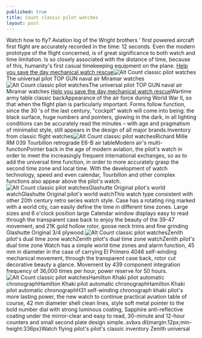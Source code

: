 ```yaml
---
published: true
title: Count classic pilot watches
layout: post
---
```

Watch how to fly? Aviation log of the Wright brothers \' first powered aircraft first flight are accurately recorded in the time: 12 seconds. Even the modern prototype of the flight concerned, is of great significance to both watch and time limitation. Is so closely associated with the distance of time, because of this, humanity\'s first casual timekeeping equipment on the plane. [Help you save the day mechanical watch rescue](http://www.faybag.com/2016/10/15/help-you-save-the-day-mechanical-watch-rescue-teams/)![Alt Count classic pilot watches](https://c2.staticflickr.com/6/5587/30800683611_358d9ef0cd.jpg)The universal pilot TOP GUN naval air Miramar watches![Alt Count classic pilot watches](https://c2.staticflickr.com/6/5692/30257046994_6b3a48564d.jpg)The universal pilot TOP GUN naval air Miramar watches [Help you save the day mechanical watch rescue](http://www.faybag.com/2016/10/15/help-you-save-the-day-mechanical-watch-rescue-teams/)Wartime army table classic backAppearance of the air force during World War II, so that when the flight plan is particularly important. Forms follow function, since the 30 \'s of the last century, \"cockpit\" watch will come into being: the black surface, huge numbers and pointers, glowing in the dark, in all lighting conditions can be accurately read the minutes – with age and pragmatism of minimalist style, still appears in the design of all major brands.Inventory from classic flight watches![Alt Count classic pilot watches](https://c2.staticflickr.com/6/5625/30257053304_ecbc4a3815.jpg)Richard Mille RM 039 Tourbillon retrograde E6-B air tableModern air\'s multi-functionPointer back in the age of modern aviation, the pilot\'s watch in order to meet the increasingly frequent international exchanges, so as to add the universal time function, in order to more accurately grasp the second time zone and local time. With the development of watch technology, speed and even calendar, Tourbillon and other complex functions also appear above the pilot\'s watch.![Alt Count classic pilot watches](https://c2.staticflickr.com/6/5684/30253431203_5853f4eec6.jpg)Glashutte Original pilot\'s world watchGlashutte Original pilot\'s world watchThis watch type consistent with other 20th century retro series watch style. Case has a rotating ring marked with a world city, can easily define the time in different time zones. Large sizes and 6 o\'clock position large Calendar window displays easy to read through the transparent case back to enjoy the beauty of the 39-47 movement, and 21K gold hollow rotor, goose neck trims and fine grinding Glashutte Original 3/4 plywood.![Alt Count classic pilot watches](https://c2.staticflickr.com/6/5813/30257068414_3663537c94.jpg)Zenith pilot\'s dual time zone watchZenith pilot\'s dual time zone watchZenith pilot\'s dual time zone Watch has a simple world time zones and alarm function, 45 mm in diameter in the case of carrying El Primero 4046 self-winding mechanical movement, through the transparent case back, rotor cut decorative beauty a glance. Movement by 439 component integration frequency of 36,000 times per hour, power reserve for 50 hours.![Alt Count classic pilot watches](https://c2.staticflickr.com/6/5494/30800706681_5d4b25c51a.jpg)Hamilton Khaki pilot automatic chronographHamilton Khaki pilot automatic chronographHamilton Khaki pilot automatic chronographH31 self-winding chronograph khaki pilot\'s more lasting power, the new watch to continue practical aviation table of course, 42 mm diameter shell clean lines, style soft metal pointer to the bold number dial with strong luminous coating, Sapphire anti-reflective coating under the mirror-clear and easy to read, 30-minute and 12-hour counters and small second plate design simple..svbxs dl{margin:12px;min-height:336px}Watch flying pilot\'s pilot\'s classic inventory Zenith universal